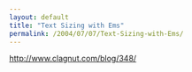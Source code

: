 ```yaml
---
layout: default
title: "Text Sizing with Ems"
permalink: /2004/07/07/Text-Sizing-with-Ems/
---
```


<P><A href="http://www.clagnut.com/blog/348/">http://www.clagnut.com/blog/348/</A></P>